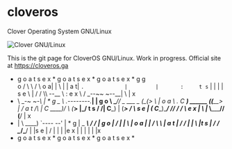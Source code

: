 # cloveros
Clover Operating System GNU/Linux

![Clover GNU/Linux](https://raw.githubusercontent.com/chiru-no/cloveros/master/logo.png "Clover GNU/Linux")

This is the git page for CloverOS GNU/Linux. Work in progress. Official site at https://cloveros.ga

* g o a t s e x * g o a t s e x * g o a t s e x *
g                                               g  
o /     \             \            /    \       o
a|       |             \          |      |      a
t|       `.             |         |       :     t
s`        |             |        \|       |     s
e \       | /       /  \\\   --__ \\       :    e
x  \      \/   _--~~          ~--__| \     |    x  
*   \      \_-~                    ~-_\    |    *
g    \_     \        _.--------.______\|   |    g
o      \     \______// _ ___ _ (_(__>  \   |    o
a       \   .  C ___)  ______ (_(____>  |  /    a
t       /\ |   C ____)/      \ (_____>  |_/     t
s      / /\|   C_____)       |  (___>   /  \    s
e     |   (   _C_____)\______/  // _/ /     \   e
x     |    \  |__   \\_________// (__/       |  x
*    | \    \____)   `----   --'             |  *
g    |  \_          ___\       /_          _/ | g
o   |              /    |     |  \            | o
a   |             |    /       \  \           | a
t   |          / /    |         |  \           |t
s   |         / /      \__/\___/    |          |s
e  |           /        |    |       |         |e
x  |          |         |    |       |         |x
* g o a t s e x * g o a t s e x * g o a t s e x *
